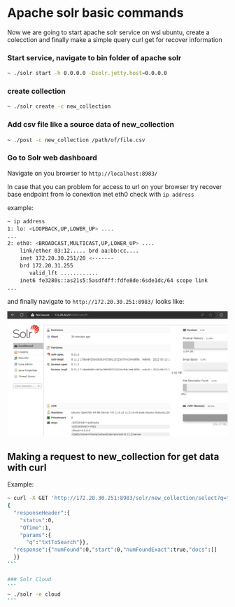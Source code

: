 # Apache solr basic commands
Now we are going to start apache solr service on wsl ubuntu, create a colecction and finally make a simple query curl get for recover information
### Start service, navigate to bin folder of apache solr
```bash
~ ./solr start -h 0.0.0.0 -Dsolr.jetty.host=0.0.0.0
```


### create collection
```bash
~ ./solr create -c new_collection
```
### Add csv file like a source data of new_collection

```bash
~ ./post -c new_collection /path/of/file.csv
```
### Go to Solr web dashboard

Navigate on you browser to `http://localhost:8983/`

In case that you can problem for access to url on your browser try recover base endpoint from lo conextion inet eth0 check with `ip address`

example:
```bash
~ ip address
1: lo: <LOOPBACK,UP,LOWER_UP> ....
...
2: eth0: <BROADCAST,MULTICAST,UP,LOWER_UP> ....
    link/ether 03:12..... brd aa:bb:cc....
    inet 172.20.30.251/20 <-------
    brd 172.20.31.255
       valid_lft ............
    inet6 fe3280s::as21s5:5asdfdff:fdfe8de:6sde1dc/64 scope link
...
```
and finally navigate to `http://172.20.30.251:8983/` looks like:

![solr dashboard](https://github.com/julnarot/general-public-assets/blob/main/screenshots/wsl_apache_solr_dashboard.PNG?raw=true)


## Making a request to new_collection for get data with curl
 Example: 

````bash
~ curl -X GET 'http://172.20.30.251:8983/solr/new_collection/select?q=txtToSearch'
{
  "responseHeader":{
    "status":0,
    "QTime":1,
    "params":{
      "q":"txtToSearch"}},
  "response":{"numFound":0,"start":0,"numFoundExact":true,"docs":[]
  }}
```

### Solr Cloud 
```
~ ./solr -e cloud
```

